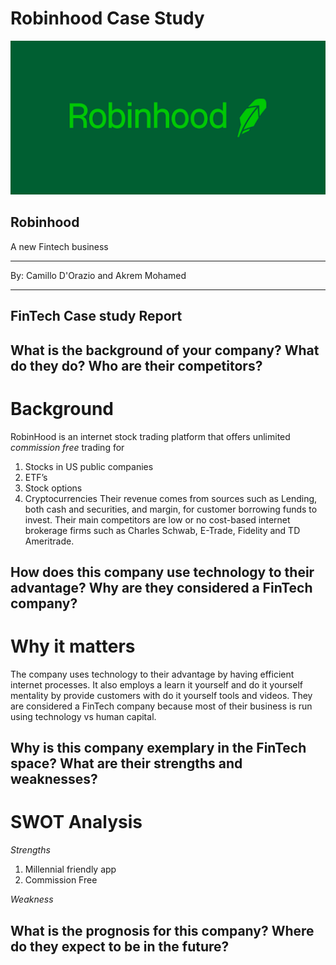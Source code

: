 # Robinhood Case Study

![Robinhood](robinhood.png)

## Robinhood 
A new Fintech business

---


By: Camillo D'Orazio and Akrem Mohamed

---

## FinTech Case study Report


## What is the background of your company? What do they do? Who are their competitors?

# Background
RobinHood is an internet stock trading platform that offers unlimited *commission free* trading for 
1.	Stocks in US public companies
2.	ETF’s
3.	Stock options
4.	Cryptocurrencies
Their revenue comes from sources such as Lending, both cash and securities, and margin, for customer borrowing funds to invest. 
Their main competitors are low or no cost-based internet brokerage firms such as Charles Schwab, E-Trade, Fidelity and TD Ameritrade.

## How does this company use technology to their advantage? Why are they considered a FinTech company?

# Why it matters
The company uses technology to their advantage by having efficient internet processes. It also employs a learn it yourself and do it yourself mentality by provide customers with do it yourself tools and videos. They are considered a FinTech company because most of their business is run using technology vs human capital. 

## Why is this company exemplary in the FinTech space? What are their strengths and weaknesses?

# SWOT Analysis
*Strengths*
1. Millennial friendly app
2. Commission Free

*Weakness*


## What is the prognosis for this company? Where do they expect to be in the future?

